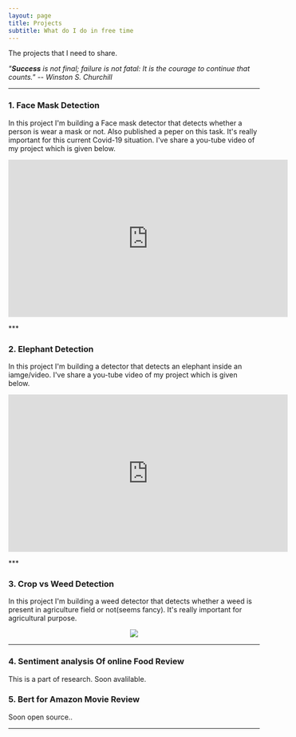 ```yaml
---
layout: page
title: Projects
subtitle: What do I do in free time
---
```

The projects that I need to share.

*"**Success** is not final; failure is not fatal: It is the courage to continue that counts."
        -- Winston S. Churchill*

***
### 1. Face Mask Detection
In this project I'm building a Face mask detector that detects whether a person is wear a mask or not. Also published a peper on this task. It's really important for this current Covid-19 situation. I've share a you-tube video of my project which is given below.
<p align='center'> 
<iframe width="560" height="315" src="https://www.youtube.com/embed/k8OkplzCxQU" frameborder="0"></iframe>
</p>
***

### 2. Elephant Detection
In this project I'm building a detector that detects an elephant inside an iamge/video. I've share a you-tube video of my project which is given below.
<p align='center'> 
<iframe width="560" height="315" src="https://www.youtube.com/embed/svvll0v9b8I" frameborder="0"></iframe>
</p>
***

### 3. Crop vs Weed Detection 
In this project I'm building a weed detector that detects whether a weed is present in agriculture field or not(seems fancy). It's really important for agricultural purpose. 
<p align='center'>                                                                                                             
<img src='https://user-images.githubusercontent.com/35966401/88454476-d6f23a00-ce91-11ea-81d5-5955483e3256.png' alt=' '>
</p>

***

### 4. Sentiment analysis Of online Food Review
This is a part of research. Soon avalilable.
### 5. Bert for Amazon Movie Review
Soon open source.. 

***
